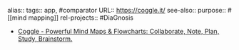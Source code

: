 alias::
tags:: app, #comparator
URL:: https://coggle.it/
see-also::
purpose:: #[[mind mapping]]
rel-projects:: #DiaGnosis

- [Coggle - Powerful Mind Maps & Flowcharts: Collaborate, Note, Plan, Study, Brainstorm.](https://coggle.it/)
